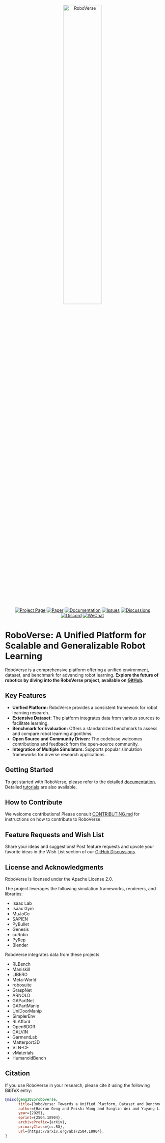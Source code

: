 <p align="center">
  <img src="docs/source/_static/RoboVerse86.22.svg" width="50%" alt="RoboVerse">
</p>

<p align="center">
  <a href="https://roboverseorg.github.io"><img src="https://img.shields.io/badge/project-page-brightgreen" alt="Project Page"></a>
  <a href="https://arxiv.org/abs/2504.18904"><img src="https://img.shields.io/badge/paper-preprint-red" alt="Paper"></a>
  <a href="https://roboverse.wiki"><img src="https://img.shields.io/badge/doc-page-orange" alt="Documentation"></a>
  <a href="https://github.com/RoboVerseOrg/RoboVerse/issues"><img src="https://img.shields.io/github/issues/RoboVerseOrg/RoboVerse?color=yellow" alt="Issues"></a>
  <a href="https://github.com/RoboVerseOrg/RoboVerse/discussions"><img src="https://img.shields.io/github/discussions/RoboVerseOrg/RoboVerse?color=blueviolet" alt="Discussions"></a>
  <a href="https://discord.gg/6e2CPVnAD3"><img src="https://img.shields.io/discord/1356345436927168552?logo=discord&color=blue" alt="Discord"></a>
  <a href="docs/source/_static/wechat.jpg"><img src="https://img.shields.io/badge/wechat-QR_code-green" alt="WeChat"></a>
</p>

# RoboVerse: A Unified Platform for Scalable and Generalizable Robot Learning

RoboVerse is a comprehensive platform offering a unified environment, dataset, and benchmark for advancing robot learning. **Explore the future of robotics by diving into the RoboVerse project, available on [GitHub](https://github.com/RoboVerseOrg/RoboVerse).**

## Key Features

*   **Unified Platform:** RoboVerse provides a consistent framework for robot learning research.
*   **Extensive Dataset:** The platform integrates data from various sources to facilitate learning.
*   **Benchmark for Evaluation:** Offers a standardized benchmark to assess and compare robot learning algorithms.
*   **Open Source and Community Driven:** The codebase welcomes contributions and feedback from the open-source community.
*   **Integration of Multiple Simulators:** Supports popular simulation frameworks for diverse research applications.

## Getting Started

To get started with RoboVerse, please refer to the detailed [documentation](https://roboverse.wiki/metasim/#). Detailed [tutorials](https://roboverse.wiki/metasim/get_started/quick_start/0_static_scene) are also available.

## How to Contribute

We welcome contributions! Please consult [CONTRIBUTING.md](./CONTRIBUTING.md) for instructions on how to contribute to RoboVerse.

## Feature Requests and Wish List

Share your ideas and suggestions! Post feature requests and upvote your favorite ideas in the Wish List section of our [GitHub Discussions](https://github.com/RoboVerseOrg/RoboVerse/discussions/categories/wish-list).

## License and Acknowledgments

RoboVerse is licensed under the Apache License 2.0.

The project leverages the following simulation frameworks, renderers, and libraries:

*   Isaac Lab
*   Isaac Gym
*   MuJoCo
*   SAPIEN
*   PyBullet
*   Genesis
*   cuRobo
*   PyRep
*   Blender

RoboVerse integrates data from these projects:

*   RLBench
*   Maniskill
*   LIBERO
*   Meta-World
*   robosuite
*   GraspNet
*   ARNOLD
*   GAPartNet
*   GAPartManip
*   UniDoorManip
*   SimplerEnv
*   RLAfford
*   Open6DOR
*   CALVIN
*   GarmentLab
*   Matterport3D
*   VLN-CE
*   vMaterials
*   HumanoidBench

## Citation

If you use RoboVerse in your research, please cite it using the following BibTeX entry:

```bibtex
@misc{geng2025roboverse,
      title={RoboVerse: Towards a Unified Platform, Dataset and Benchmark for Scalable and Generalizable Robot Learning}, 
      author={Haoran Geng and Feishi Wang and Songlin Wei and Yuyang Li and Bangjun Wang and Boshi An and Charlie Tianyue Cheng and Haozhe Lou and Peihao Li and Yen-Jen Wang and Yutong Liang and Dylan Goetting and Chaoyi Xu and Haozhe Chen and Yuxi Qian and Yiran Geng and Jiageng Mao and Weikang Wan and Mingtong Zhang and Jiangran Lyu and Siheng Zhao and Jiazhao Zhang and Jialiang Zhang and Chengyang Zhao and Haoran Lu and Yufei Ding and Ran Gong and Yuran Wang and Yuxuan Kuang and Ruihai Wu and Baoxiong Jia and Carlo Sferrazza and Hao Dong and Siyuan Huang and Yue Wang and Jitendra Malik and Pieter Abbeel},
      year={2025},
      eprint={2504.18904},
      archivePrefix={arXiv},
      primaryClass={cs.RO},
      url={https://arxiv.org/abs/2504.18904}, 
}